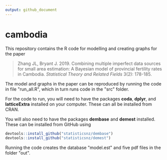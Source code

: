 ```yaml
---
output: github_document
---
```


<!-- README.md is generated from README.Rmd. Please edit that file -->


# cambodia

This repository contains the R code for modelling and creating graphs for the paper

> Zhang JL, Bryant J. 2019. Combining multiple imperfect data sources for small area estimation: A Bayesian model of provincial fertility rates in Cambodia. *Statistical Theory and Related Fields* 3(2): 178-185.

The model and graphs in the paper can be reproduced by running the code in file "run_all.R", which in turn runs code in the "src" folder.

For the code to run, you will need to have the packages **coda**, **dplyr**, and **latticeExtra** installed on your computer. These can all be installed from CRAN.

You will also need to have the packages **dembase** and **demest** installed. These can be installed from GitHub using
``` r
devtools::install_github("statisticsnz/dembase")
devtools::install_github("statisticsnz/demest")
```

Running the code creates the database "model.est" and five pdf files in the folder "out".






